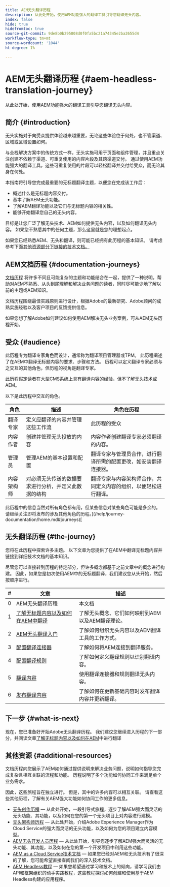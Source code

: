 ```yaml
---
title: AEM无头翻译历程
description: 从此处开始，使用AEM功能强大的翻译工具引导您翻译无头内容。
index: false
hide: true
hidefromtoc: true
source-git-commit: 9de8b0b295808d0f0fa5bc21a74345e2ba2655d4
workflow-type: tm+mt
source-wordcount: '1044'
ht-degree: 1%

---
```


# AEM无头翻译历程 {#aem-headless-translation-journey}

从此处开始，使用AEM功能强大的翻译工具引导您翻译无头内容。

## 简介 {#introduction}

无头实施对于向受众提供体验越来越重要，无论这些体验位于何处，也不管渠道、区域或区域设置如何。

与全栈解决方案中的传统方式一样，无头实施可用于页面和组件管理，并且重点关注创建不依赖于渠道、可重复使用的内容片段及其跨渠道交付。 通过使用AEM功能强大的翻译工具，这些可重复使用的片段可以轻松翻译并交付给受众，而无论其身在何处。

本指南将引导您完成最重要的无标题翻译主题，以便您在完成该工作后：

* 概述什么是无标题内容交付。
* 基本了解AEM无头功能。
* 了解AEM翻译功能以及它们与无标题内容的相关性。
* 能够开始翻译您自己的无头内容。

目标是让您广泛了解无头技术、AEM如何提供无头内容，以及如何翻译无头内容。 如果您不熟悉其中的任何主题，那么这里就是您的理想起点。

如果您已经熟悉AEM、无头和翻译，则可能已经拥有此历程的基本知识。 请考虑参考下面[其他资源部分下链接的技术文档。](#additional-resources)

## AEM文档历程 {#documentation-journeys}

[文档历程](/help/journey-documentation/home.md) 将许多不同且可能复杂的主题和功能结合在一起，提供了一种说明，帮助对AEM不熟悉、从头到尾理解和解决业务问题的读者，同时尽可能少地了解以前的主题或AEM知识。

文档历程围绕最佳实践原则进行设计，根据Adobe的最新研究、Adobe顾问的成熟实施经验以及客户项目的反馈提供信息。

如果您想了解Adobe如何建议如何使用AEM解决无头业务案例，可从AEM无头历程开始。

## 受众 {#audience}

此历程专为翻译专家角色而设计，通常称为翻译项目管理器或TPM。 此历程阐述了在AEM中翻译无标题内容的要求、步骤和方法。 历程可以定义翻译专家必须与之交互的其他角色，但历程的视角是翻译专家。

此历程假定读者在大型CMS系统上具有翻译内容的经验，但不了解无头技术或AEM。

以下是此历程中交互的角色。

| 角色 | 描述 | 角色在历程 |
|---|---|---|
| 翻译专家 | 定义应翻译的内容并管理这些工作流 | 此历程的受众 |
| 内容作者 | 创建并管理无头投放的内容 | 内容作者创建翻译专家必须翻译的内容。 |
| 管理员 | 管理AEM的基本设置和配置 | 翻译专家与管理员合作，进行翻译所需的配置更改，如安装翻译连接器。 |
| 内容架构师 | 对必须无头传送的数据要求进行分析，并定义此数据的结构 | 翻译专家与内容架构师合作，共同定义内容的组织，以便轻松进行翻译。 |

此历程中的信息当然对所有角色都有用，但某些信息对某些角色可能是多余的。 请继续关注即将发布的涉及其他角色的历程。](/help/journey-documentation/home.md#journeys)[

## 无头翻译历程 {#the-journey}

您将在此历程中探索许多主题。 以下文章为您提供了在AEM中翻译无标题内容并链接到详细技术文档的基本知识。

尽管您可以直接转到历程的特定部分，但许多概念都基于之前文章中的概念进行构建。 因此，如果您是初次使用AEM中的无标题翻译，我们建议您从头开始，然后按顺序进行。

| # | 文章 | 描述 |
|---|---|---|
| 0 | AEM无头翻译历程 | 本文档 |
| 1 | [了解无标题内容以及如何在AEM中翻译](learn-about.md) | 了解无头概念、它们如何映射到AEM以及AEM翻译理论。 |
| 2 | [AEM无头翻译入门](getting-started.md) | 了解如何组织无头内容以及AEM翻译工具的工作方式。 |
| 3 | [配置翻译连接器](configure-connector.md) | 了解如何将AEM连接到翻译服务。 |
| 4 | [配置翻译规则](translation-rules.md) | 了解如何定义翻译规则以识别翻译内容。 |
| 5 | [翻译内容](translate-content.md) | 使用翻译连接器和规则翻译无头内容。 |
| 6 | [发布翻译内容](publish-content.md) | 了解如何在更新基础内容时发布翻译内容并更新翻译。 |

## 下一步 {#what-is-next}

现在，您已准备好开始Adobe无头翻译历程。 我们建议您继续进入历程的下一部分，并阅读文章[了解无标题内容以及如何在AEM](learn-about.md)中进行翻译

## 其他资源 {#additional-resources}

文档历程向您展示了AEM如何通过提供说明来解决业务问题，说明如何指导您完成复杂且相互关联的流程和功能。 历程说明了多个功能如何协同工作来满足单个业务需求。

因此，这些旅程旨在独立进行。 但是，其中的许多内容可以相互关联。 请查看这些其他历程，了解有关AEM强大功能如何协同工作的更多信息。

* [无头创作历程](/help/journey-headless/author/overview.md)  — 从此处开始，一段引导式旅程，逐步了解AEM强大而灵活的无头功能、其功能，以及如何在您的第一个无头项目上对内容进行建模。
* [无头架构师历程](/help/journey-headless/architect/overview.md)  — 从此处开始，介绍Adobe Experience Manager作为Cloud Service的强大而灵活的无头功能，以及如何为您的项目建立内容模型。
* [AEM无头开发人员历程](/help/journey-headless/developer/overview.md)  — 从此处开始，引导您逐步了解AEM强大而灵活的无头功能、其功能，以及如何在您的第一个开发项目中利用这些功能。
* [AEM as a Cloud Service技术文档](https://experienceleague.adobe.com/docs/experience-manager-cloud-service.html)  — 如果您已经对AEM和无头技术有了很深的了解，您可能希望直接查阅我们的深入技术文档。
* [AEM Headless教程](https://experienceleague.adobe.com/docs/experience-manager-learn/getting-started-with-aem-headless/overview.html)  — 如果您希望通过学习和技术上的倾向，请学习我们由API和框架组织的动手实践教程，这些教程探讨如何创建和使用基于AEM Headless构建的应用程序。
